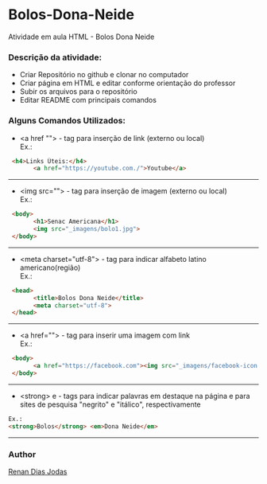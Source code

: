 # Bolos-Dona-Neide
Atividade em aula HTML - Bolos Dona Neide

### Descrição da atividade:

- Criar Repositório no github e clonar no computador
- Criar página em HTML e editar conforme orientação do professor
- Subir os arquivos para o repositório
- Editar README com principais comandos


### Alguns Comandos Utilizados:

* \<a href ""></a> - tag para inserção de link (externo ou local)  
 Ex.:
 ```html
  <h4>Links Úteis:</h4>
        <a href="https://youtube.com./">Youtube</a>
 ```
 ---  
 * \<img src=""> - tag para inserção de imagem (externo ou local)  
 Ex.:
 ```html
  <body>
        <h1>Senac Americana</h1>
        <img src="_imagens/bolo1.jpg">
  </body>
 ```  
 ---  
 * \<meta charset="utf-8"> - tag para indicar alfabeto latino americano(região)  
 Ex.:
 ```html
  <head>
        <title>Bolos Dona Neide</title>
        <meta charset="utf-8">
  </head>
 ```  
 ---
 * \<a href=""><img src=""></a> - tag para inserir uma imagem com link  
 Ex.:
 ```html
  <body>
        <a href="https://facebook.com"><img src="_imagens/facebook-icon.png"></a>
  </body>
 ```  
 ---  
 * \<strong></strong> e <em></em> - tags para indicar palavras em destaque na página e para sites de pesquisa "negrito" e "itálico", respectivamente
 ```html
 Ex.:
 <strong>Bolos</strong> <em>Dona Neide</em>
```  
 ---
 ### Author
 [Renan Dias Jodas](https://br.linkedin.com/in/renanjodas)



